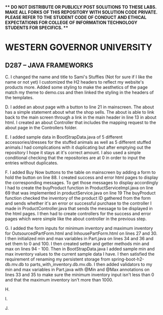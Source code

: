 <strong>** DO NOT DISTRIBUTE OR PUBLICLY POST SOLUTIONS TO THESE LABS. MAKE ALL FORKS OF THIS REPOSITORY WITH SOLUTION CODE PRIVATE. PLEASE REFER TO THE STUDENT CODE OF CONDUCT AND ETHICAL EXPECTATIONS FOR COLLEGE OF INFORMATION TECHNOLOGY STUDENTS FOR SPECIFICS. ** </strong>

# WESTERN GOVERNOR UNIVERSITY 
## D287 – JAVA FRAMEWORKS

C. I changed the name and title to Sami's Stuffies (Not for sure if I like the name or not yet) I customized the H2 
headers to reflect my website's products more. Added some styling to make the aesthetics of the page match my theme
to demo.css and then linked the styling in the headers of the templates.

D. I added an about page with a button to line 21 in mainscreen. The about has a simple statement about what the shop
sells. The about is able to link back to the main screen through a link in the main header in line 13 in about html.
I created an about Controller that includes the mapping request to the about page in the Controllers folder. 

E. I added sample data in BootStrapData.java of 5 different accessories/dresses for the stuffed animals as well as 5 
different stuffed animals.I had complications with it duplicating but after emptying out the repository I hope it 
stays at it's correct amount. I also used a simple conditional checking that the repositories are at 0 in order to
input the entries without duplicates. 

F. I added Buy Now buttons to the table on mainscreen by adding a form to hold the button on line 88. I created success 
and error html pages to display the corresponding messages. To get those messages to display accordingly I had to create 
the buyProduct function in ProductServiceImpl.java on line 69 that was implemented in productService.java on line 19
The buyProduct function checked the inventory of the product ID gathered from the form and sends whether it's an error 
or successful purchase to the controller I made in ProductController.java that sends the message to be displayed in the 
html pages. I then had to create controllers for the success and error pages which were simple like the about controller
in the previous step. 

G. I added the form inputs for minimum inventory and maximum inventory for OutsourcedPartForm.html and InhousePartForm.html
on lines 27 and 30. I then initialized min and max variables in Part.java on lines 34 and 36 and set them to 0 and 100. 
I then created setter and getter methods min and max on lines 94 - 100. Then in BootStrapData.java I added sample min
and max inventory values to the current sample data I have. I then satisfied the requirement of renaming my persistent
storage from spring-boot-h2-db.mv.db to parts_with_inventory.db.mv.db. I then added validators to my min and max variables
in Part.java with @Min and @Max annotations on lines 33 and 35 to make sure the minimum inventory input isn't less than 0
and that the maximum inventory isn't more than 1000. 

H. 

I.

J.

